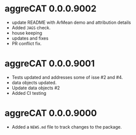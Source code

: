 <!-- NEWS.md is maintained by https://cynkra.github.io/fledge, do not edit -->

# aggreCAT 0.0.0.9002

- update README with ArMean demo and attribution details
- Added `JAGS` check.
- house keeping
- updates and fixes
- PR conflict fix.


# aggreCAT 0.0.0.9001

- Tests updated and addresses some of isse #2 and #4.
- data objects updated.
- Update data objects #2
- Added CI testing


# aggreCAT 0.0.0.9000

* Added a `NEWS.md` file to track changes to the package.

